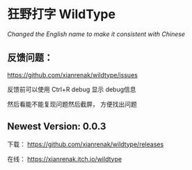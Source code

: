 # 狂野打字  WildType
*Changed the English name to make it consistent with Chinese*

## 反馈问题： 

https://github.com/xianrenak/wildtype/issues

反馈前可以使用 Ctrl+R debug 显示 debug信息

然后看能不能复现问题然后截屏， 方便找出问题


## Newest Version:  0.0.3

下载： https://github.com/xianrenak/wildtype/releases

在线： https://xianrenak.itch.io/wildtype

